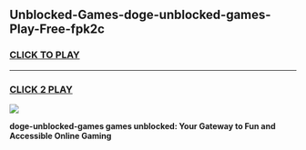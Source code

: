 
## Unblocked-Games-doge-unblocked-games-Play-Free-fpk2c
<h3>
<a href="https://premium76.site?title=doge-unblocked-games&ref=20M">CLICK TO PLAY</a></h3>
<hr>

<h3>
<a href="https://premium76.site?title=doge-unblocked-games&ref=20M">CLICK 2 PLAY</a>
  
</h3>

<a href="https://premium76.site?title=doge-unblocked-games&ref=19M"><img src="https://clearcache.store/games.png"></a>


**doge-unblocked-games games unblocked: Your Gateway to Fun and Accessible Online Gaming**
